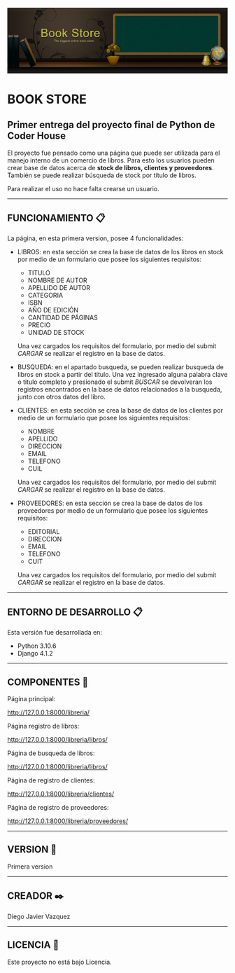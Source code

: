 ![portada](banner.jpg)


# BOOK STORE


## Primer entrega del proyecto final de Python de Coder House


El proyecto fue pensado como una página que puede ser utilizada para el manejo interno de un comercio de libros. Para esto los usuarios pueden crear base de datos acerca de __stock de libros, clientes y proveedores__. También se puede realizar búsqueda de stock por título de libros. 

Para realizar el uso no hace falta crearse un usuario.

---

## FUNCIONAMIENTO 📋

La página, en esta primera version,  posee 4 funcionalidades:

* LIBROS: en esta sección se crea la base de datos de los libros en stock por medio de un formulario que posee los siguientes requisitos:

    * TITULO
    * NOMBRE DE AUTOR
    * APELLIDO DE AUTOR
    * CATEGORIA
    * ISBN
    * AÑO DE EDICIÓN
    * CANTIDAD DE PÁGINAS
    * PRECIO
    * UNIDAD DE STOCK

    Una vez cargados los requisitos del formulario, por medio del submit *CARGAR* se realizar el registro en la base de datos. 

* BUSQUEDA: en el apartado busqueda, se pueden realizar busqueda de libros en stock a partir del titulo. Una vez ingresado alguna palabra clave o titulo completo y presionado el submit *BUSCAR* se devolveran los registros encontrados en la base de datos relacionados a la busqueda, junto con otros datos del libro. 

* CLIENTES: en esta sección se crea la base de datos de los clientes por medio de un formulario que posee los siguientes requisitos:

    * NOMBRE
    * APELLIDO
    * DIRECCION
    * EMAIL
    * TELEFONO
    * CUIL

    Una vez cargados los requisitos del formulario, por medio del submit *CARGAR* se realizar el registro en la base de datos.


* PROVEEDORES: en esta sección se crea la base de datos de los proveedores por medio de un formulario que posee los siguientes requisitos:

    * EDITORIAL
    * DIRECCION
    * EMAIL
    * TELEFONO
    * CUIT

    Una vez cargados los requisitos del formulario, por medio del submit *CARGAR* se realizar el registro en la base de datos.

---

## ENTORNO DE DESARROLLO 📋

Esta versión fue desarrollada en:

* Python 3.10.6
* Django 4.1.2

---

## COMPONENTES 🔧

Página principal:

http://127.0.0.1:8000/libreria/

Página registro de libros:

http://127.0.0.1:8000/libreria/libros/

Página de busqueda de libros:

http://127.0.0.1:8000/libreria/libros/

Página de registro de clientes:

http://127.0.0.1:8000/libreria/clientes/

Página de registro de proveedores:

http://127.0.0.1:8000/libreria/proveedores/

---

## VERSION 📌
Primera version

---

## CREADOR ✒️
Diego Javier Vazquez

---

## LICENCIA 📄

Este proyecto no está bajo Licencia.

